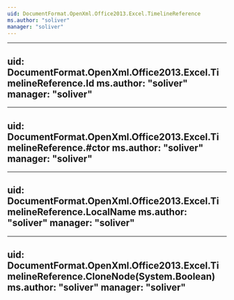 ```yaml
---
uid: DocumentFormat.OpenXml.Office2013.Excel.TimelineReference
ms.author: "soliver"
manager: "soliver"
---
```


---
uid: DocumentFormat.OpenXml.Office2013.Excel.TimelineReference.Id
ms.author: "soliver"
manager: "soliver"
---

---
uid: DocumentFormat.OpenXml.Office2013.Excel.TimelineReference.#ctor
ms.author: "soliver"
manager: "soliver"
---

---
uid: DocumentFormat.OpenXml.Office2013.Excel.TimelineReference.LocalName
ms.author: "soliver"
manager: "soliver"
---

---
uid: DocumentFormat.OpenXml.Office2013.Excel.TimelineReference.CloneNode(System.Boolean)
ms.author: "soliver"
manager: "soliver"
---
